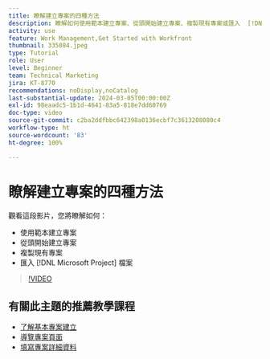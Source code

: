```yaml
---
title: 瞭解建立專案的四種方法
description: 瞭解如何使用範本建立專案、從頭開始建立專案、複製現有專案或匯入  [!DNL Microsoft Project]  檔案。
activity: use
feature: Work Management,Get Started with Workfront
thumbnail: 335084.jpeg
type: Tutorial
role: User
level: Beginner
team: Technical Marketing
jira: KT-8770
recommendations: noDisplay,noCatalog
last-substantial-update: 2024-03-05T00:00:00Z
exl-id: 98eaadc5-1b1d-4641-83a5-818e7dd60769
doc-type: video
source-git-commit: c2ba2ddfbbc642398a0136ecbf7c3613208080c4
workflow-type: ht
source-wordcount: '83'
ht-degree: 100%

---
```


# 瞭解建立專案的四種方法

觀看這段影片，您將瞭解如何：

* 使用範本建立專案
* 從頭開始建立專案
* 複製現有專案
* 匯入 [!DNL Microsoft Project] 檔案

>[!VIDEO](https://video.tv.adobe.com/v/335084/?quality=12&learn=on)

## 有關此主題的推薦教學課程

* [了解基本專案建立](https://experienceleague.adobe.com/en/docs/workfront-learn/tutorials-workfront/manage-work/projects/understand-basic-project-creation)
* [導覽專案頁面](https://experienceleague.adobe.com/en/docs/workfront-learn/tutorials-workfront/manage-work/projects/navigate-the-project-page)
* [填寫專案詳細資料](https://experienceleague.adobe.com/en/docs/workfront-learn/tutorials-workfront/manage-work/projects/fill-in-the-project-details)

